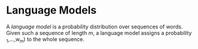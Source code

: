 # Language Models
A *language model* is a probability distribution over sequences of words. Given such a sequence of length *m*, a language model assigns a probability<math> P(w<sub>1</sub>,...,w<sub>m</sub>)</math> to the whole sequence.

